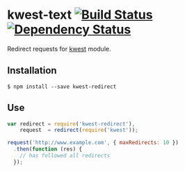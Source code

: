 # kwest-text [![Build Status][travis-image]][travis-url] [![Dependency Status][depstat-image]][depstat-url]

Redirect requests for [kwest](https://github.com/Janpot/kwest) module.

## Installation

    $ npm install --save kwest-redirect

## Use

```js
var redirect = require('kwest-redirect'),
    request  = redirect(require('kwest'));

request('http://www.example.com', { maxRedirects: 10 })
  .then(function (res) {
    // has followed all redirects
  });
```


[travis-url]: http://travis-ci.org/Janpot/kwest-text
[travis-image]: http://img.shields.io/travis/Janpot/kwest-text.svg?style=flat

[depstat-url]: https://david-dm.org/Janpot/kwest-text
[depstat-image]: http://img.shields.io/david/Janpot/kwest-text.svg?style=flat
